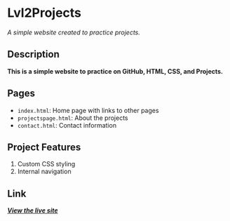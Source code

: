 # Lvl2Projects
*A simple website created to practice projects.*

## Description
**This is a simple website to practice on GitHub, HTML, CSS, and Projects.**

## Pages
- `index.html`: Home page with links to other pages
- `projectspage.html`: About the projects
- `contact.html`: Contact information

## Project Features
1. Custom CSS styling
2. Internal navigation
   

## Link
***[View the live site](https://iitroublesii.github.io/Lvl2Projects/)***
